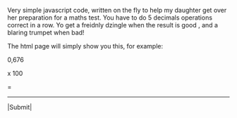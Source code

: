 Very simple javascript code, written on the fly to help my daughter get over her preparation for a maths test.
You have to do 5 decimals operations correct in a row. Yo get a freidnly dzingle when the result is good , and a blaring trumpet when bad!



The html page will simply show you this, for example: 



0,676

x 100

=

___________

 |Submit|

